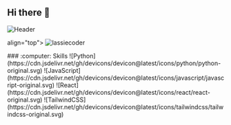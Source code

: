 ## Hi there 👋
![Header](https://capsule-render.vercel.app/api?type=waving&color=gradient&height=150&section=header&text=Hi%2C%20I'm%20Busi%20Reddy%20Sainadha%20Reddy!&fontSize=50)
<p>
align="top">
  <img src="https://komarev.com/ghpvc/?username=lassiecoder&abbreviated=true&label=Profile%20views&color=blueviolet&style=for-the-badge" alt="lassiecoder" />
</p>
### :computer: Skills
![Python](https://cdn.jsdelivr.net/gh/devicons/devicon@latest/icons/python/python-original.svg)
![JavaScript](https://cdn.jsdelivr.net/gh/devicons/devicon@latest/icons/javascript/javascript-original.svg)
![React](https://cdn.jsdelivr.net/gh/devicons/devicon@latest/icons/react/react-original.svg)
![TailwindCSS](https://cdn.jsdelivr.net/gh/devicons/devicon@latest/icons/tailwindcss/tailwindcss-original.svg)
<!--
**sainadhareddy2636/sainadhareddy2636** is a ✨ _special_ ✨ repository because its `README.md` (this file) appears on your GitHub profile.

Here are some ideas to get you started:

- 🔭 I’m currently working on ...
- 🌱 I’m currently learning ...
- 👯 I’m looking to collaborate on ...
- 🤔 I’m looking for help with ...
- 💬 Ask me about ...
- 📫 How to reach me: ...
- 😄 Pronouns: ...
- ⚡ Fun fact: ...
-->
